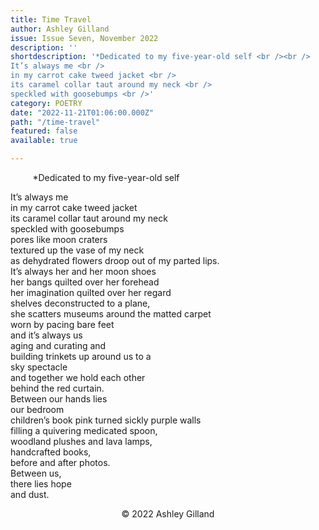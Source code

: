 ```yaml
---
title: Time Travel
author: Ashley Gilland
issue: Issue Seven, November 2022
description: ''
shortdescription: '*Dedicated to my five-year-old self <br /><br />
It’s always me <br />
in my carrot cake tweed jacket <br />
its caramel collar taut around my neck <br />
speckled with goosebumps <br />'
category: POETRY
date: "2022-11-21T01:06:00.000Z"
path: "/time-travel"
featured: false
available: true

---
```


&nbsp; &nbsp; &nbsp; &nbsp; &nbsp;*Dedicated to my five-year-old self

It’s always me <br />
in my carrot cake tweed jacket <br />
its caramel collar taut around my neck <br /> 
speckled with goosebumps  <br />
pores like moon craters <br />
textured up the vase of my neck <br />
as dehydrated flowers droop out of my parted lips. <br />
It’s always her and her moon shoes <br />
her bangs quilted over her forehead <br />
her imagination quilted over her regard <br />
shelves deconstructed to a plane, <br />
she scatters museums around the matted carpet <br />
worn by pacing bare feet <br />
and it’s always us <br />
aging and curating and <br />
building trinkets up around us to a <br /> 
sky spectacle <br />
and together we hold each other <br />
behind the red curtain. <br />
Between our hands lies <br />
our bedroom <br />
children’s book pink turned sickly purple walls <br />
filling a quivering medicated spoon, <br />
woodland plushes and lava lamps, <br />
handcrafted books,  <br />
before and after photos. <br />
Between us,  <br />
there lies hope <br />
and dust. <br />


<p style="text-align: center;">© 2022 Ashley Gilland</p>